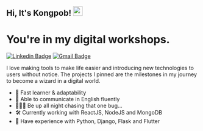 ## Hi, It's Kongpob! <img src="https://media.giphy.com/media/hvRJCLFzcasrR4ia7z/giphy.gif" width="25px">

# You're in my digital workshops.
[![Linkedin Badge](https://img.shields.io/badge/-kongpob-blue?style=flat-square&logo=Linkedin&logoColor=white&link=https://www.linkedin.com/in/kongpob-rakrungroj-978351224/)](https://www.linkedin.com/in/kongpob-rakrungroj-978351224/) 
[![Gmail Badge](https://img.shields.io/badge/-kongpob.rak@gmail.com-c14438?style=flat-square&logo=Gmail&logoColor=white&link=mailto:kongpob.rak@gmail.com)](mailto:kongpob.rak@gmail.com)

I love making tools to make life easier and introducing new technologies to users without notice. The projects I pinned are the milestones in my journey to become a wizard in a digital world.

- 🌱 Fast learner & adaptability
- 💬 Able to communicate in English fluently
- 🧑🏻‍💻 Be up all night chasing that one bug...
- 🛠 Currently working with ReactJS, NodeJS and MongoDB
- 💼 Have experience with Python, Django, Flask and Flutter

<!---
- 👋 Hi, I’m @Kongpob-R
- 👀 I’m interested in ...
- 🌱 I’m currently learning ...
- 💞️ I’m looking to collaborate on ...
- 📫 How to reach me ...


Kongpob-R/Kongpob-R is a ✨ special ✨ repository because its `README.md` (this file) appears on your GitHub profile.
You can click the Preview link to take a look at your changes.
--->
